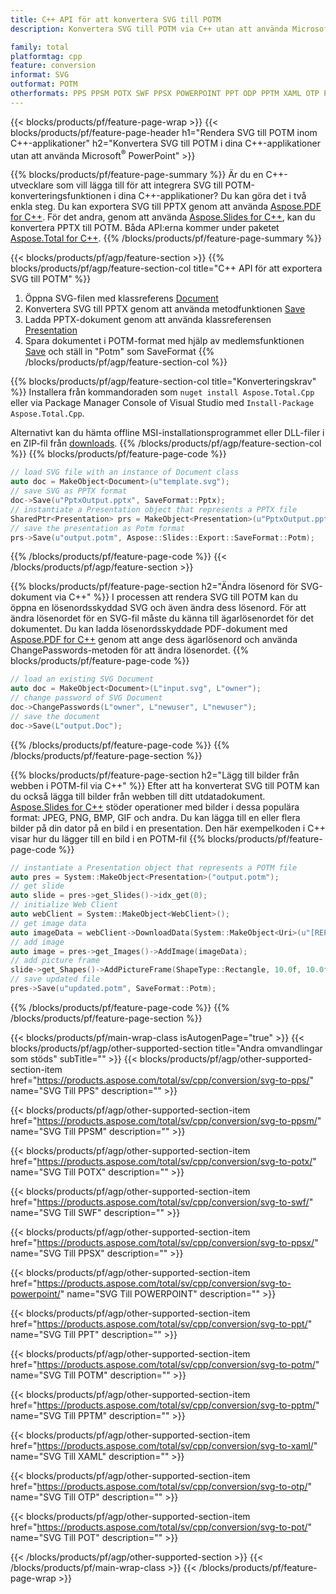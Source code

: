 ```yaml
---
title: C++ API för att konvertera SVG till POTM
description: Konvertera SVG till POTM via C++ utan att använda Microsoft Word eller Adobe Acrobat Reader

family: total
platformtag: cpp
feature: conversion
informat: SVG
outformat: POTM
otherformats: PPS PPSM POTX SWF PPSX POWERPOINT PPT ODP PPTM XAML OTP POT
---
```

{{< blocks/products/pf/feature-page-wrap >}}
{{< blocks/products/pf/feature-page-header h1="Rendera SVG till POTM inom C++-applikationer" h2="Konvertera SVG till POTM i dina C++-applikationer utan att använda Microsoft<sup>&reg;</sup> PowerPoint" >}}

{{% blocks/products/pf/feature-page-summary %}}
Är du en C++-utvecklare som vill lägga till för att integrera SVG till POTM-konverteringsfunktionen i dina C++-applikationer? Du kan göra det i två enkla steg. Du kan exportera SVG till PPTX genom att använda [Aspose.PDF for C++](https://products.aspose.com/pdf/cpp/). För det andra, genom att använda [Aspose.Slides for C++](https://products.aspose.com/slides/cpp/), kan du konvertera PPTX till POTM. Båda API:erna kommer under paketet [Aspose.Total for C++](https://products.aspose.com/total/cpp/). 
{{% /blocks/products/pf/feature-page-summary  %}}

{{< blocks/products/pf/agp/feature-section >}}
{{% blocks/products/pf/agp/feature-section-col title="C++ API för att exportera SVG till POTM" %}}
1. Öppna SVG-filen med klassreferens [Document](https://reference.aspose.com/pdf/cpp/class/aspose.pdf.document)
2. Konvertera SVG till PPTX genom att använda metodfunktionen [Save](https://reference.aspose.com/pdf/cpp/class/aspose.pdf.document#a0184df207563187be7df37b8dbe443f6)
3. Ladda PPTX-dokument genom att använda klassreferensen [Presentation](https://reference.aspose.com/slides/cpp/class/aspose.slides.presentation)
4. Spara dokumentet i POTM-format med hjälp av medlemsfunktionen [Save](https://reference.aspose.com/slides/cpp/class/aspose.slides.presentation#afcd59ec697bf05c10f78c3869de2ec9e) och ställ in "Potm" som SaveFormat
{{% /blocks/products/pf/agp/feature-section-col %}}

{{% blocks/products/pf/agp/feature-section-col title="Konverteringskrav" %}}
Installera från kommandoraden som ```nuget install Aspose.Total.Cpp``` eller via Package Manager Console of Visual Studio med ```Install-Package Aspose.Total.Cpp```.

Alternativt kan du hämta offline MSI-installationsprogrammet eller DLL-filer i en ZIP-fil från [downloads](https://releases.aspose.comtotal/cpp).
{{% /blocks/products/pf/agp/feature-section-col %}}
{{% blocks/products/pf/feature-page-code %}}

```cpp
// load SVG file with an instance of Document class
auto doc = MakeObject<Document>(u"template.svg");
// save SVG as PPTX format 
doc->Save(u"PptxOutput.pptx", SaveFormat::Pptx);
// instantiate a Presentation object that represents a PPTX file
SharedPtr<Presentation> prs = MakeObject<Presentation>(u"PptxOutput.pptx");
// save the presentation as Potm format
prs->Save(u"output.potm", Aspose::Slides::Export::SaveFormat::Potm);  
```


{{% /blocks/products/pf/feature-page-code %}}
{{< /blocks/products/pf/agp/feature-section >}}

{{% blocks/products/pf/feature-page-section  h2="Ändra lösenord för SVG-dokument via C++" %}}
I processen att rendera SVG till POTM kan du öppna en lösenordsskyddad SVG och även ändra dess lösenord. För att ändra lösenordet för en SVG-fil måste du känna till ägarlösenordet för det dokumentet. Du kan ladda lösenordsskyddade PDF-dokument med [Aspose.PDF for C++](https://products.aspose.com/pdf/cpp/) genom att ange dess ägarlösenord och använda ChangePasswords-metoden för att ändra lösenordet.
{{% blocks/products/pf/feature-page-code %}}

```cpp
// load an existing SVG Document
auto doc = MakeObject<Document>(L"input.svg", L"owner");
// change password of SVG Document
doc->ChangePasswords(L"owner", L"newuser", L"newuser");
// save the document
doc->Save(L"output.Doc");
```

{{% /blocks/products/pf/feature-page-code  %}}
{{% /blocks/products/pf/feature-page-section %}}

{{% blocks/products/pf/feature-page-section  h2="Lägg till bilder från webben i POTM-fil via C++" %}}
Efter att ha konverterat SVG till POTM kan du också lägga till bilder från webben till ditt utdatadokument. [Aspose.Slides for C++](https://products.aspose.com/slides/cpp/) stöder operationer med bilder i dessa populära format: JPEG, PNG, BMP, GIF och andra. Du kan lägga till en eller flera bilder på din dator på en bild i en presentation. Den här exempelkoden i C++ visar hur du lägger till en bild i en POTM-fil
{{% blocks/products/pf/feature-page-code %}}

```cpp
// instantiate a Presentation object that represents a POTM file
auto pres = System::MakeObject<Presentation>("output.potm");
// get slide
auto slide = pres->get_Slides()->idx_get(0);
// initialize Web Client    
auto webClient = System::MakeObject<WebClient>();
// get image data
auto imageData = webClient->DownloadData(System::MakeObject<Uri>(u"[REPLACE WITH URL]"));
// add image
auto image = pres->get_Images()->AddImage(imageData);
// add picture frame
slide->get_Shapes()->AddPictureFrame(ShapeType::Rectangle, 10.0f, 10.0f, 100.0f, 100.0f, image);
// save updated file
pres->Save(u"updated.potm", SaveFormat::Potm);
```

{{% /blocks/products/pf/feature-page-code  %}}
{{% /blocks/products/pf/feature-page-section %}}

{{< blocks/products/pf/main-wrap-class isAutogenPage="true" >}}
{{< blocks/products/pf/agp/other-supported-section title="Andra omvandlingar som stöds" subTitle="" >}}
{{< blocks/products/pf/agp/other-supported-section-item href="https://products.aspose.com/total/sv/cpp/conversion/svg-to-pps/" name="SVG Till PPS" description="" >}}

{{< blocks/products/pf/agp/other-supported-section-item href="https://products.aspose.com/total/sv/cpp/conversion/svg-to-ppsm/" name="SVG Till PPSM" description="" >}}

{{< blocks/products/pf/agp/other-supported-section-item href="https://products.aspose.com/total/sv/cpp/conversion/svg-to-potx/" name="SVG Till POTX" description="" >}}

{{< blocks/products/pf/agp/other-supported-section-item href="https://products.aspose.com/total/sv/cpp/conversion/svg-to-swf/" name="SVG Till SWF" description="" >}}

{{< blocks/products/pf/agp/other-supported-section-item href="https://products.aspose.com/total/sv/cpp/conversion/svg-to-ppsx/" name="SVG Till PPSX" description="" >}}

{{< blocks/products/pf/agp/other-supported-section-item href="https://products.aspose.com/total/sv/cpp/conversion/svg-to-powerpoint/" name="SVG Till POWERPOINT" description="" >}}

{{< blocks/products/pf/agp/other-supported-section-item href="https://products.aspose.com/total/sv/cpp/conversion/svg-to-ppt/" name="SVG Till PPT" description="" >}}

{{< blocks/products/pf/agp/other-supported-section-item href="https://products.aspose.com/total/sv/cpp/conversion/svg-to-potm/" name="SVG Till POTM" description="" >}}

{{< blocks/products/pf/agp/other-supported-section-item href="https://products.aspose.com/total/sv/cpp/conversion/svg-to-pptm/" name="SVG Till PPTM" description="" >}}

{{< blocks/products/pf/agp/other-supported-section-item href="https://products.aspose.com/total/sv/cpp/conversion/svg-to-xaml/" name="SVG Till XAML" description="" >}}

{{< blocks/products/pf/agp/other-supported-section-item href="https://products.aspose.com/total/sv/cpp/conversion/svg-to-otp/" name="SVG Till OTP" description="" >}}

{{< blocks/products/pf/agp/other-supported-section-item href="https://products.aspose.com/total/sv/cpp/conversion/svg-to-pot/" name="SVG Till POT" description="" >}}


{{< /blocks/products/pf/agp/other-supported-section >}}
{{< /blocks/products/pf/main-wrap-class >}}
{{< /blocks/products/pf/feature-page-wrap >}}